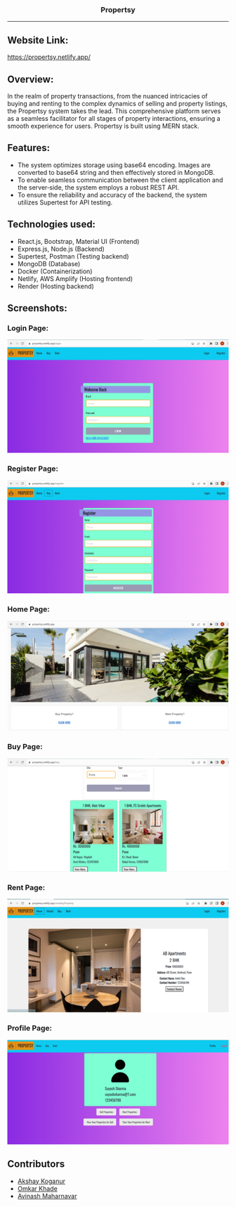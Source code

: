 <h3 align="center">Propertsy</h3>

---

## Website Link:

https://propertsy.netlify.app/

## Overview:
<p>In the realm of property transactions, from the nuanced intricacies of buying and renting to the complex dynamics of selling and property listings, the Propertsy system takes the lead. This comprehensive platform serves as a seamless facilitator for all stages of property interactions, ensuring a smooth experience for users. Propertsy is built using MERN stack.
</p>

## Features:
- The system optimizes storage using base64 encoding. Images are converted to base64 string and then effectively stored in
MongoDB.
- To enable seamless communication between the client application and the server‑side, the system employs a robust REST API.
- To ensure the reliability and accuracy of the backend, the system utilizes Supertest for API testing.

## Technologies used:
- React.js, Bootstrap, Material UI (Frontend)
- Express.js, Node.js (Backend)
- Supertest, Postman (Testing backend)
- MongoDB (Database)
- Docker (Containerization)
- Netlify, AWS Amplify (Hosting frontend)
- Render (Hosting backend)

## Screenshots:
### Login Page:
![Screenshot (99)](https://github.com/akshaykoganur/Propertsy/blob/master/screenshots/propertsy1.png)

### Register Page:
![Screenshot (101)](https://github.com/akshaykoganur/Propertsy/blob/master/screenshots/propertsy2.png)

### Home Page:
![Screenshot (102)](https://github.com/akshaykoganur/Propertsy/blob/master/screenshots/propertsy3.png)

### Buy Page:
![Screenshot (101)](https://github.com/akshaykoganur/Propertsy/blob/master/screenshots/propertsy4.png)

### Rent Page:
![Screenshot (101)](https://github.com/akshaykoganur/Propertsy/blob/master/screenshots/propertsy7.png)

### Profile Page:
![Screenshot (101)](https://github.com/akshaykoganur/Propertsy/blob/master/screenshots/propertsy6.png)

## Contributors
- <a href="https://github.com/akshaykoganur">Akshay Koganur</a>
- <a href="https://github.com/Omickeyee">Omkar Khade</a>
- <a href="https://github.com/Avi8010">Avinash Maharnavar</a>
